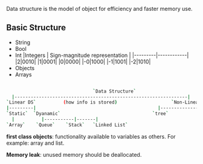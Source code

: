 Data structure is the model of object for efficiency and faster memory use.

## Basic Structure 
- String
- Bool
- Int
  |Integers | Sign-magnitude representation |
  |---------|------------|
  |2|0010|
  |1|0001|
  |0|0000|
  |-0|1000|
  |-1|1001|
  |-2|1010|
- Objects
- Arrays

```bash
  
                                `Data Structure` 
  |----------------------------------------------------------------|
`Linear DS`          (how info is stored)                    `Non-Linear DS`
|---------|                                             |---------------------------|
`Static`  `Dyanamic`                                  `tree`                    `graphs`
  |          |-----------|-------|
`Array`    `Queue`    `Stack`   `Linked List`
```

**first class objects**: functionality available to variables as others. For example: array and list.

**Memory leak**: unused memory should be deallocated.

